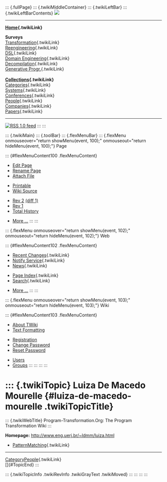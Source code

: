 ::: {.fullPage}
::: {.twikiMiddleContainer}
::: {.twikiLeftBar}
::: {.twikiLeftBarContents}
![](../pub/transformation.gif)

------------------------------------------------------------------------

**[Home](WebHome){.twikiLink}**

**Surveys**\
[Transformation](ProgramTransformation){.twikiLink}\
[Reengineering](ReengineeringWiki){.twikiLink}\
[DSL](DomainSpecificLanguages){.twikiLink}\
[Domain Engineering](DomainEngineering){.twikiLink}\
[Decompilation](DeCompilation){.twikiLink}\
[Generative Progr.](GenerativeProgrammingWiki){.twikiLink}\
\
**[Collections](CategoryCollection){.twikiLink}**\
[Categories](CategoryCategory){.twikiLink}\
[Systems](TransformationSystems){.twikiLink}\
[Conferences](TransformationConferences){.twikiLink}\
[People](TransformationPeople){.twikiLink}\
[Companies](TransformationCompanies){.twikiLink}\
[Papers](CategoryPaper){.twikiLink}

------------------------------------------------------------------------

[![](../pub/rss.gif "RSS 1.0 feed")](WebRss@skin=rss)
:::
:::

::: {.twikiMain}
::: {.toolBar}
::: {.flexMenuBar}
::: {.flexMenu onmouseover="return showMenu(event, 100);" onmouseout="return hideMenu(event, 100);"}
Page

::: {#flexMenuContent100 .flexMenuContent}
-   [Edit
    Page](http://www.program-transformation.org/edit/Transform/LuizaDeMacedoMourelle?t=1536826375)
-   [Rename
    Page](http://www.program-transformation.org/rename/Transform/LuizaDeMacedoMourelle)
-   [Attach
    File](http://www.program-transformation.org/attach/Transform/LuizaDeMacedoMourelle)

<!-- -->

-   [Printable](http://www.program-transformation.org/view/Transform/LuizaDeMacedoMourelle?skin=print.pattern)
-   [Wiki
    Source](http://www.program-transformation.org/view/Transform/LuizaDeMacedoMourelle?skin=text&raw=on&contenttype=text/plain)

<!-- -->

-   [Rev
    2](http://www.program-transformation.org/view/Transform/LuizaDeMacedoMourelle?rev=1.2)
    [(diff 1)](http://www.program-transformation.org/rdiff/Transform/LuizaDeMacedoMourelle?rev1=1.2&rev2=1.1)
-   [Rev
    1](http://www.program-transformation.org/view/Transform/LuizaDeMacedoMourelle?rev=1.1)
-   [Total
    History](http://www.program-transformation.org/rdiff/Transform/LuizaDeMacedoMourelle)

<!-- -->

-   [More
    \...](http://www.program-transformation.org/oops/Transform/LuizaDeMacedoMourelle?template=oopsmore&param1=1.2&param2=1.2)
:::
:::

::: {.flexMenu onmouseover="return showMenu(event, 102);" onmouseout="return hideMenu(event, 102);"}
Web

::: {#flexMenuContent102 .flexMenuContent}
-   [Recent Changes](WebChanges){.twikiLink}
-   [Notify Service](WebNotify){.twikiLink}
-   [News](WebNews){.twikiLink}

<!-- -->

-   [Page Index](WebIndex){.twikiLink}
-   [Search](WebSearch){.twikiLink}

<!-- -->

-   [More
    \...](http://www.program-transformation.org/oops/Transform/LuizaDeMacedoMourelle?template=oopsmore&param1=1.2&param2=1.2)
:::
:::

::: {.flexMenu onmouseover="return showMenu(event, 103);" onmouseout="return hideMenu(event, 103);"}
Wiki

::: {#flexMenuContent103 .flexMenuContent}
-   [About
    TWiki](http://www.program-transformation.org/view/TWiki/WebHome)
-   [Text
    Formatting](http://www.program-transformation.org/view/TWiki/TextFormattingRules)

<!-- -->

-   [Registration](http://www.program-transformation.org/view/TWiki/TWikiRegistration)
-   [Change
    Password](http://www.program-transformation.org/view/TWiki/ChangePassword)
-   [Reset
    Password](http://www.program-transformation.org/view/TWiki/ResetPassword)

<!-- -->

-   [Users](http://www.program-transformation.org/view/Main/TWikiUsers)
-   [Groups](http://www.program-transformation.org/view/Main/TWikiGroups)
:::
:::
:::
:::

::: {.twikiTopic}
Luiza De Macedo Mourelle {#luiza-de-macedo-mourelle .twikiTopicTitle}
========================

::: {.twikiWebTitle}
Program-Transformation.Org: The Program Transformation Wiki
:::

**Homepage:** <http://www.eng.uerj.br/~ldmm/luiza.html>

-   [PatternMatching](PatternMatching){.twikiLink}

------------------------------------------------------------------------

[CategoryPeople](CategoryPeople){.twikiLink}\
[]{#TopicEnd}
:::

::: {.twikiTopicInfo .twikiRevInfo .twikiGrayText .twikiMoved}
:::
:::
:::
:::
